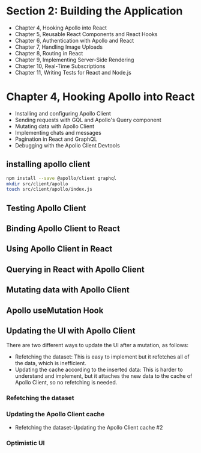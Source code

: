 # Section 2: Building the Application
- Chapter 4, Hooking Apollo into React
- Chapter 5, Reusable React Components and React Hooks
- Chapter 6, Authentication with Apollo and React
- Chapter 7, Handling Image Uploads
- Chapter 8, Routing in React
- Chapter 9, Implementing Server-Side Rendering
- Chapter 10, Real-Time Subscriptions
- Chapter 11, Writing Tests for React and Node.js

# Chapter 4, Hooking Apollo into React
-  Installing and configuring Apollo Client
-  Sending requests with GQL and Apollo's Query component
-  Mutating data with Apollo Client
-  Implementing chats and messages
-  Pagination in React and GraphQL
-  Debugging with the Apollo Client Devtools

## installing apollo client 
```sh
npm install --save @apollo/client graphql
mkdir src/client/apollo
touch src/client/apollo/index.js
```

## Testing Apollo Client
## Binding Apollo Client to React
## Using Apollo Client in React
## Querying in React with Apollo Client

## Mutating data with Apollo Client
## Apollo useMutation Hook
## Updating the UI with Apollo Client
There are two different ways to update the UI after a mutation, as follows:
- Refetching the dataset: This is easy to implement but it refetches all of the data,
which is inefficient.
- Updating the cache according to the inserted data: This is harder to understand
and implement, but it attaches the new data to the cache of Apollo Client, so no
refetching is needed.

### Refetching the dataset
### Updating the Apollo Client cache
- Refetching the dataset-Updating the Apollo Client cache #2

### Optimistic UI

